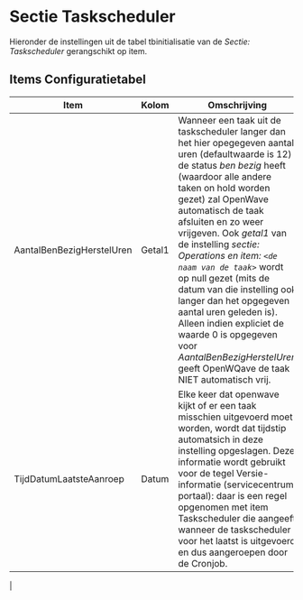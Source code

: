 # Sectie Taskscheduler

Hieronder de instellingen uit de tabel tbinitialisatie van de _Sectie: Taskscheduler_ gerangschikt op item.

## Items Configuratietabel

| Item | Kolom | Omschrijving |
| ------------------------- | ------ | ------------ |
| AantalBenBezigHerstelUren | Getal1 | Wanneer een taak uit de taskscheduler langer dan het hier opegegeven aantal uren (defaultwaarde is 12) de status _ben bezig_ heeft (waardoor alle andere taken on hold worden gezet) zal OpenWave automatisch de taak afsluiten en zo weer vrijgeven. Ook _getal1_ van de instelling _sectie: Operations en item: `<de naam van de taak>`_ wordt op null gezet (mits de datum van die instelling ook langer dan het opgegeven aantal uren geleden is). Alleen indien expliciet de waarde 0 is opgegeven voor _AantalBenBezigHerstelUren_ geeft OpenWQave de taak NIET automatisch vrij. |
| TijdDatumLaatsteAanroep | Datum | Elke keer dat openwave kijkt of er een taak misschien uitgevoerd moet worden, wordt dat tijdstip automatsich in deze instelling opgeslagen. Deze informatie wordt gebruikt voor de tegel Versie-informatie (servicecentrum portaal): daar is een regel opgenomen met item Taskscheduler die aangeeft wanneer de taskscheduler voor het laatst is uitgevoerd en dus aangeroepen door de Cronjob. |
|